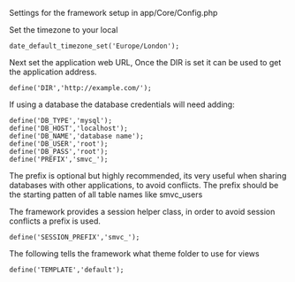 Settings for the framework setup in app/Core/Config.php

Set the timezone to your local
```
date_default_timezone_set('Europe/London');
```

Next set the application web URL, Once the DIR is set it can be used to get the application address.
```
define('DIR','http://example.com/');
```

If using a database the database credentials will need adding:
```
define('DB_TYPE','mysql');
define('DB_HOST','localhost');
define('DB_NAME','database name');
define('DB_USER','root');
define('DB_PASS','root');
define('PREFIX','smvc_');
```

The prefix is optional but highly recommended, its very useful when sharing databases with other applications, to avoid conflicts. The prefix should be the starting patten of all table names like smvc_users

The framework provides a session helper class, in order to avoid session conflicts a prefix is used.
```
define('SESSION_PREFIX','smvc_');
```

The following tells the framework what theme folder to use for views

```
define('TEMPLATE','default');
```
